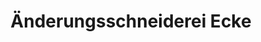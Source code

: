 ---
title: "Änderungsschneiderei Ecke"
url: /hildesheim/aenderungsschneiderei-ecke/
shop: Schneiderei
---